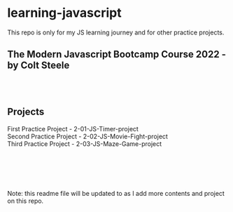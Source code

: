 # learning-javascript

This repo is only for my JS learning journey and for other practice projects.

## The Modern Javascript Bootcamp Course 2022 - by Colt Steele

<br>
<br>

## Projects

First Practice Project - 2-01-JS-Timer-project  
Second Practice Project - 2-02-JS-Movie-Fight-project  
Third Practice Project - 2-03-JS-Maze-Game-project

<br>
<br>
<br>
<br>

Note: this readme file will be updated to as I add more contents and project on this repo.
